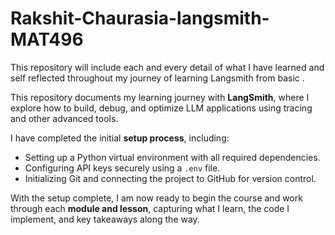# Rakshit-Chaurasia-langsmith-MAT496
This repository will include each and every detail of what I have learned and self reflected throughout my journey of learning  Langsmith from basic .

This repository documents my learning journey with **LangSmith**, where I explore how to build, debug, and optimize LLM applications using tracing and other advanced tools.  

I have completed the initial **setup process**, including:  
- Setting up a Python virtual environment with all required dependencies.  
- Configuring API keys securely using a `.env` file.  
- Initializing Git and connecting the project to GitHub for version control.  

With the setup complete, I am now ready to begin the course and work through each **module and lesson**, capturing what I learn, the code I implement, and key takeaways along the way.  
